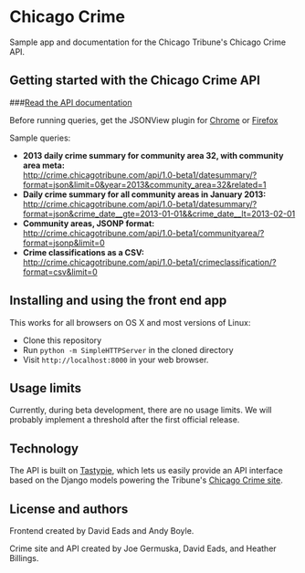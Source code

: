 # Chicago Crime

Sample app and documentation for the Chicago Tribune's Chicago Crime API.

## Getting started with the Chicago Crime API

###[Read the API documentation](https://github.com/newsapps/chicagocrime/blob/master/docs/api_docs.md)

Before running queries, get the JSONView plugin for [Chrome](https://chrome.google.com/webstore/detail/jsonview/chklaanhfefbnpoihckbnefhakgolnmc?hl=en) or [Firefox](https://addons.mozilla.org/EN-us/firefox/addon/jsonview/)

Sample queries:

* **2013 daily crime summary for community area 32, with community area meta:**<br />http://crime.chicagotribune.com/api/1.0-beta1/datesummary/?format=json&limit=0&year=2013&community_area=32&related=1
* **Daily crime summary for all community areas in January 2013:**<br />http://crime.chicagotribune.com/api/1.0-beta1/datesummary/?format=json&crime_date__gte=2013-01-01&&crime_date__lt=2013-02-01
* **Community areas, JSONP format:**<br />http://crime.chicagotribune.com/api/1.0-beta1/communityarea/?format=jsonp&limit=0
* **Crime classifications as a CSV:**<br />http://crime.chicagotribune.com/api/1.0-beta1/crimeclassification/?format=csv&limit=0

## Installing and using the front end app

This works for all browsers on OS X and most versions of Linux:

* Clone this repository
* Run `python -m SimpleHTTPServer` in the cloned directory
* Visit `http://localhost:8000` in your web browser.

## Usage limits

Currently, during beta development, there are no usage limits. We will probably implement a threshold after the first official release.

## Technology

The API is built on [Tastypie](http://django-tastypie.readthedocs.org/en/latest/), which lets us easily provide an API interface based on the Django models powering the Tribune's [Chicago Crime site](http://crime.chicagotribune.com).


## License and authors

Frontend created by David Eads and Andy Boyle.

Crime site and API created by Joe Germuska, David Eads, and Heather Billings.
